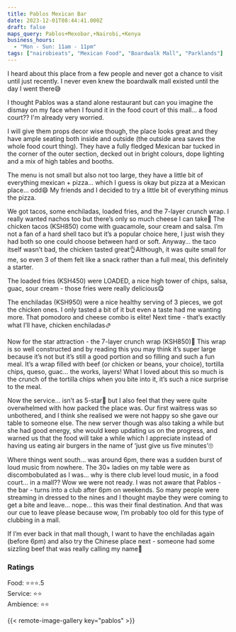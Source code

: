 ```yaml
---
title: Pablos Mexican Bar
date: 2023-12-01T08:44:41.000Z
draft: false
maps_query: Pablos+Mexobar,+Nairobi,+Kenya
business_hours:
  - "Mon - Sun: 11am - 11pm"
tags: ["nairobieats", "Mexican Food", "Boardwalk Mall", "Parklands"]
---
```


I heard about this place from a few people and never got a chance to visit until just recently. I never even knew the boardwalk mall existed until the day I went there😅

I thought Pablos was a stand alone restaurant but can you imagine the dismay on my face when I found it in the food court of this mall… a food court?? I'm already very worried.

I will give them props decor wise though, the place looks great and they have ample seating both inside and outside (the outside area saves the whole food court thing). They have a fully fledged Mexican bar tucked in the corner of the outer section, decked out in bright colours, dope lighting and a mix of high tables and booths.

The menu is not small but also not too large, they have a little bit of everything mexican + pizza… which I guess is okay but pizza at a Mexican place… odd😄 My friends and I decided to try a little bit of everything minus the pizza.

We got tacos, some enchiladas, loaded fries, and the 7-layer crunch wrap. I really wanted nachos too but there’s only so much cheese I can take🥲 The chicken tacos (KSH850) come with guacamole, sour cream and salsa. I’m not a fan of a hard shell taco but it’s a popular choice here, I just wish they had both so one could choose between hard or soft. Anyway… the taco itself wasn’t bad, the chicken tasted great👌Although, it was quite small for me, so even 3 of them felt like a snack rather than a full meal, this definitely a starter.

The loaded fries (KSH450) were LOADED, a nice high tower of chips, salsa, guac, sour cream - those fries were really delicious😋

The enchiladas (KSH950) were a nice healthy serving of 3 pieces, we got the chicken ones. I only tasted a bit of it but even a taste had me wanting more. That pomodoro and cheese combo is elite! Next time - that’s exactly what I’ll have, chicken enchiladas🫔

Now for the star attraction - the 7-layer crunch wrap (KSH850)🤩 This wrap is so well constructed and by reading this you may think it’s super large because it’s not but it’s still a good portion and so filling and such a fun meal. It’s a wrap filled with beef (or chicken or beans, your choice), tortilla chips, queso, guac… the works, layers! What I loved about this so much is the crunch of the tortilla chips when you bite into it, it’s such a nice surprise to the meal.

Now the service… isn’t as 5-star🥴 but I also feel that they were quite overwhelmed with how packed the place was. Our first waitress was so unbothered, and I think she realised we were not happy so she gave our table to someone else. The new server though was also taking a while but she had good energy, she would keep updating us on the progress, and warned us that the food will take a while which I appreciate instead of having us eating air burgers in the name of ‘just give us five minutes’🙄

Where things went south… was around 6pm, there was a sudden burst of loud music from nowhere. The 30+ ladies on my table were as discombobulated as I was… why is there club level loud music, in a food court… in a mall?? Wow we were not ready. I was not aware that Pablos - the bar - turns into a club after 6pm on weekends. So many people were streaming in dressed to the nines and I thought maybe they were coming to get a bite and leave… nope… this was their final destination. And that was our cue to leave please because wow, I’m probably too old for this type of clubbing in a mall.

If I’m ever back in that mall though, I want to have the enchiladas again (before 6pm) and also try the Chinese place next - someone had some sizzling beef that was really calling my name🥹

### Ratings

Food: ⭐️⭐️⭐️.5<br>
Service: ⭐️⭐️<br>
Ambience: ⭐️⭐️<br>

{{< remote-image-gallery key="pablos" >}}
